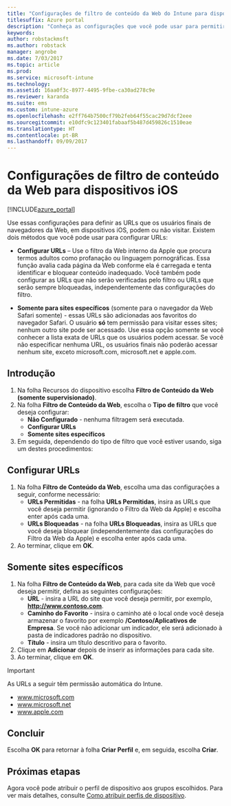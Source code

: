 ```yaml
---
title: "Configurações de filtro de conteúdo da Web do Intune para dispositivos iOS"
titlesuffix: Azure portal
description: "Conheça as configurações que você pode usar para permitir e bloquear o acesso a sites em dispositivos iOS."
keywords: 
author: robstackmsft
ms.author: robstack
manager: angrobe
ms.date: 7/03/2017
ms.topic: article
ms.prod: 
ms.service: microsoft-intune
ms.technology: 
ms.assetid: 16aa0f3c-8977-4495-9fbe-ca30ad278c9e
ms.reviewer: karanda
ms.suite: ems
ms.custom: intune-azure
ms.openlocfilehash: e2ff764b7500cf79b2feb64f55cac29d7dcf2eee
ms.sourcegitcommit: e10dfc9c123401fabaaf5b487d459826c1510eae
ms.translationtype: HT
ms.contentlocale: pt-BR
ms.lasthandoff: 09/09/2017
---
```

# <a name="web-content-filter-settings-for-ios-devices"></a>Configurações de filtro de conteúdo da Web para dispositivos iOS

[!INCLUDE[azure_portal](./includes/azure_portal.md)]

Use essas configurações para definir as URLs que os usuários finais de navegadores da Web, em dispositivos iOS, podem ou não visitar. Existem dois métodos que você pode usar para configurar URLs:

- **Configurar URLs** – Use o filtro da Web interno da Apple que procura termos adultos como profanação ou linguagem pornográficas. Essa função avalia cada página da Web conforme ela é carregada e tenta identificar e bloquear conteúdo inadequado. Você também pode configurar as URLs que não serão verificadas pelo filtro ou URLs que serão sempre bloqueadas, independentemente das configurações do filtro.

- **Somente para sites específicos** (somente para o navegador da Web Safari somente) - essas URLs são adicionadas aos favoritos do navegador Safari. O usuário **só** tem permissão para visitar esses sites; nenhum outro site pode ser acessado. Use essa opção somente se você conhecer a lista exata de URLs que os usuários podem acessar.
Se você não especificar nenhuma URL, os usuários finais não poderão acessar nenhum site, exceto microsoft.com, microsoft.net e apple.com.



## <a name="get-started"></a>Introdução

1. Na folha Recursos do dispositivo escolha **Filtro de Conteúdo da Web (somente supervisionado)**.
2. Na folha **Filtro de Conteúdo da Web**, escolha o **Tipo de filtro** que você deseja configurar:
    - **Não Configurado** - nenhuma filtragem será executada.
    - **Configurar URLs**
    - **Somente sites específicos**
3. Em seguida, dependendo do tipo de filtro que você estiver usando, siga um destes procedimentos:


## <a name="configure-urls"></a>Configurar URLs

1. Na folha **Filtro de Conteúdo da Web**, escolha uma das configurações a seguir, conforme necessário:
    - **URLs Permitidas** - na folha **URLs Permitidas**, insira as URLs que você deseja permitir (ignorando o Filtro da Web da Apple) e escolha enter após cada uma.
    - **URLs Bloqueadas** - na folha **URLs Bloqueadas**, insira as URLs que você deseja bloquear (independentemente das configurações do Filtro da Web da Apple) e escolha enter após cada uma.
2. Ao terminar, clique em **OK**.


## <a name="specific-websites-only"></a>Somente sites específicos

1. Na folha **Filtro de Conteúdo da Web**, para cada site da Web que você deseja permitir, defina as seguintes configurações:
    - **URL** - insira a URL do site que você deseja permitir, por exemplo, **http://www.contoso.com**.
    - **Caminho do Favorito** - insira o caminho até o local onde você deseja armazenar o favorito por exemplo **/Contoso/Aplicativos de Empresa**. Se você não adicionar um indicador, ele será adicionado à pasta de indicadores padrão no dispositivo.
    - **Título** - insira um título descritivo para o favorito.
2. Clique em **Adicionar** depois de inserir as informações para cada site.
3. Ao terminar, clique em **OK**.

>[!IMPORTANT] 
> As URLs a seguir têm permissão automática do Intune.
> - www.microsoft.com
> - www.microsoft.net
> - www.apple.com

## <a name="finish-up"></a>Concluir

Escolha **OK** para retornar à folha **Criar Perfil** e, em seguida, escolha **Criar**.

## <a name="next-steps"></a>Próximas etapas

Agora você pode atribuir o perfil de dispositivo aos grupos escolhidos. Para ver mais detalhes, consulte [Como atribuir perfis de dispositivo](device-profile-assign.md).
